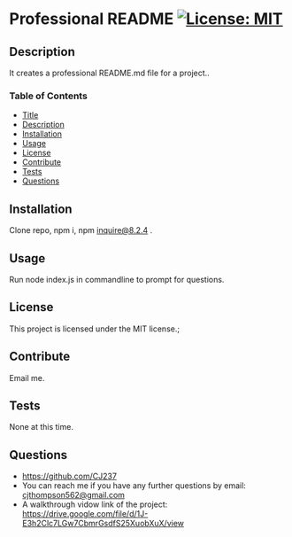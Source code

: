 # Professional README  [![License: MIT](https://img.shields.io/badge/License-MIT-yellow.svg)](https://opensource.org/licenses/MIT)


  ## Description

It creates a professional README.md file for a project..


### Table of Contents

- [Title](#)
- [Description](#description)
- [Installation](#installation)
- [Usage](#usage)
- [License](#license)
- [Contribute](#contribute)
- [Tests](#tests)
- [Questions](#questions)

## Installation

Clone repo, npm i, npm inquire@8.2.4 .


## Usage

Run node index.js in commandline to prompt for questions.


## License

This project is licensed under the MIT license.;


## Contribute

Email me.


## Tests

None at this time.


## Questions

* https://github.com/CJ237
* You can reach me if you have any further questions by email: cjthompson562@gmail.com
* A walkthrough vidow link of the project: https://drive.google.com/file/d/1J-E3h2Clc7LGw7CbmrGsdfS25XuobXuX/view
